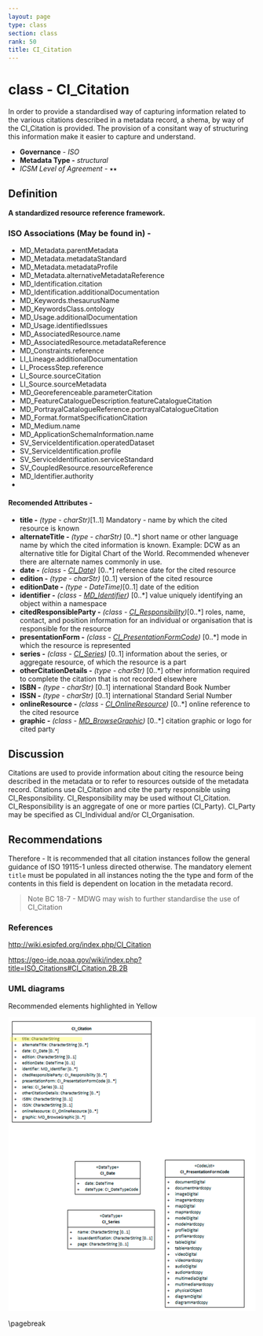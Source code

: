 ```yaml
---
layout: page
type: class
section: class
rank: 50
title: CI_Citation
---
```

# class - CI_Citation

In order to provide a standardised way of capturing information related to the various citations described in a metadata record, a shema, by way of the CI_Citation is provided. The provision of a consitant way of structuring this information make it easier to capture and understand.

- **Governance** -  *ISO*
- **Metadata Type -** *structural*
- *ICSM Level of Agreement* - ⭑⭑

## Definition

**A standardized resource reference framework.**

### ISO Associations (May be found in) -

- MD_Metadata.parentMetadata 
- MD_Metadata.metadataStandard
- MD_Metadata.metadataProfile
- MD_Metadata.alternativeMetadataReference
- MD_Identification.citation
- MD_Identification.additionalDocumentation
- MD_Keywords.thesaurusName
- MD_KeywordsClass.ontology
- MD_Usage.additionalDocumentation
- MD_Usage.identifiedIssues
- MD_AssociatedResource.name
- MD_AssociatedResource.metadataReference
- MD_Constraints.reference
- LI_Lineage.additionalDocumentation
- LI_ProcessStep.reference
- LI_Source.sourceCitation
- LI_Source.sourceMetadata
- MD_Georeferenceable.parameterCitation
- MD_FeatureCatalogueDescription.featureCatalogueCitation
- MD_PortrayalCatalogueReference.portrayalCatalogueCitation
- MD_Format.formatSpecificationCitation
- MD_Medium.name
- MD_ApplicationSchemaInformation.name
- SV_ServiceIdentification.operatedDataset
- SV_ServiceIdentification.profile
- SV_ServiceIdentification.serviceStandard
- SV_CoupledResource.resourceReference
- MD_Identifier.authority
- 

#### Recomended Attributes -

- **title -** *(type - charStr)*[1..1] Mandatory - name by which the cited resource is known
- **alternateTitle -** *(type - charStr)* [0..\*] short name or other language name by which the cited information is known. Example: DCW as an alternative title for Digital Chart of the World. Recommended whenever there are alternate names commonly in use.
- **date -** *(class - [CI_Date](./class-CI_Date))*  [0..\*]  reference date for the cited resource
- **edition -** *(type - charStr)* [0..1] version of the cited resource
- **editionDate -** *(type - DateTime)*[0..1] date of the edition
- **identifier -** *(class - [MD_Identifier](./class-MD_Identifier))* [0..\*] value uniquely identifying an object within a namespace
- **citedResponsibleParty -** *(class - [CI_Responsibility](./class-CI_Responsibility))*[0..\*] roles, name, contact, and position information for an individual or organisation that is responsible for the resource
- **presentationForm -**  *(class - [CI_PresentationFormCode](http://wiki.esipfed.org/index.php/ISO_19115-3_Codelists#CI_PresentationFormCode))* [0..\*] mode in which the resource is represented
- **series -**  *(class - [CI_Series](http://wiki.esipfed.org/index.php/CI_Series))* [0..1] information about the series, or aggregate resource, of which the resource is a part
- **otherCitationDetails -**  *(type - charStr)* [0..\*] other information required to complete the citation that is not recorded elsewhere
- **ISBN -**  *(type - charStr)* [0..1] international Standard Book Number
- **ISSN -**  *(type - charStr)* [0..1] international Standard Serial Number
- **onlineResource -**  *(class -  [CI_OnlineResource](./class-CI_OnlineResource))* [0..\*] online reference to the cited resource
- **graphic -**  *(class - [MD_BrowseGraphic](http://wiki.esipfed.org/index.php/MD_BrowseGraphic))* [0..\*] citation graphic or logo for cited party



## Discussion

Citations are used to provide information about citing the resource being described in the metadata or to refer to resources outside of the metadata record.
Citations use CI_Citation and cite the party responsible using CI_Responsibility. CI_Responsibility may be used without CI_Citation. CI_Responsibility is an aggregate of one or more parties (CI_Party). CI_Party may be specified as CI_Individual and/or CI_Organisation.

## Recommendations 

Therefore - It is recommended that all citation instances follow the general guidance of ISO 19115-1 unless directed otherwise. The mandatory element `title` must be populated in all instances noting the the type and form of the contents in this field is dependent on location in the metadata record.

> Note BC 18-7 - MDWG may wish to further standardise the use of CI_Citation

### References

http://wiki.esipfed.org/index.php/CI_Citation

https://geo-ide.noaa.gov/wiki/index.php?title=ISO_Citations#CI_Citation.2B.2B

### UML diagrams

Recommended elements highlighted in Yellow

![CI_Citation](../images/class-CI_Citation.png)

\pagebreak

